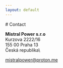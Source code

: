 ```yaml
---
layout: default
---
```


<a id="contact">
# Contact

**Mistral Power s.r.o**\
Kurzova 2222/16\
155 00 Praha 13\
Česká republika\

[mistralpower@proton.me](mailto:mistralpower@proton.me)